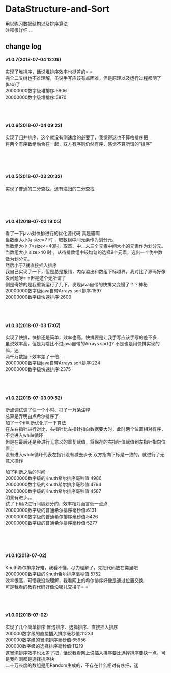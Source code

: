 # DataStructure-and-Sort
用以练习数据结构以及排序算法  
注释很详细...  

## change log  

#### v1.0.7(2018-07-04 12:09)  
实现了堆排序，话说堆排序效率也挺差的= =  
完全二叉树也不难理解，虽说手写应该有点困难，但是原理以及运行过程都明了(liao)了  
20000000数字级堆排序:5906  
20000000数字级堆排序:5870  
  <br>
  <br>
  <br>

#### v1.0.6(2018-07-04 09:22)  
实现了归并排序，这个就没有测速度的必要了，我觉得这也不算啥排序把  
将两个有序数组融合在一起，双方有序则仍然有序，感觉不算所谓的“排序”  

  <br>
  <br>
  <br>


#### v1.0.5(2018-07-03 20:32)  
实现了普通的二分查找，还有递归的二分查找  

  <br>
  <br>
  <br>

#### v1.0.4(2018-07-03 19:05) 
看了一下java对快排进行的优化源代码  真是骚啊  
当数组大小为 size=7 时 ，取数组中间元素作为划分元。  
当数组大小 7<size<=40时，取首、中、末三个元素中间大小的元素作为划分元。  
当数组大小 size>40 时 ，从待排数组中较均匀的选择9个元素，选出一个伪中数做为划分元。  
然后小于7就直接插入排序  
我自己实现了一下，但是总是报错，内存溢出和数组下标越界，我对比了源码好像没问题呀= =但是这个无所谓了  
倒是奇妙的是我重新运行了几下，发现java自带的快排又变慢了？？神秘  
20000000数字级java自带Arrays.sort排序:1597  
20000000数字级快速排序:2600  
  <br>
  <br>
  <br>
  
  
#### v1.0.3(2018-07-03 17:07) 
实现了快排，快排还是简单，效率也高，快排要是让我手写应该手写的差不多  
虽说效率高，但是为啥比不过java自带的Arrays.sort()? 不是也是用快排实现的嘛，迷  
两千万数据下效率差了十倍...  
20000000数字级java自带Arrays.sort排序:224  
20000000数字级快速排序:2375  
  <br>
  <br>
  <br>
  
  
#### v1.0.2(2018-07-03 09:52)  
断点调试调了快一个小时、打了一万条注释  
总算是弄明白点希尔排序了  
加了一个if判断优化了一下算法  
在左右指针进行对比，右指针比左指针指向数据要大时，此时两个位置相对有序，不会进入while循环  
但是在最后还是会进行无意义的重复赋值，将保存的右指针值赋值到左指针指向位置上  
没有进入while循环代表左指针没有减去步长  双方指向下标是一致的，就进行了无意义操作    
  
加了判断之后的时间:  
20000000数字级的Knuth希尔排序毫秒值:4986  
20000000数字级的Knuth希尔排序毫秒值:4794  
20000000数字级的Knuth希尔排序毫秒值:4587  
明显有进步。。  
试了下用/2进行间隔划分的，效率相对而言低一点点  
20000000数字级的普通希尔排序毫秒值:6131  
20000000数字级的普通希尔排序毫秒值:5426  
20000000数字级的普通希尔排序毫秒值:5277  
  
  <br>
  <br>
  <br>
  
#### v1.0.1(2018-07-02)  
Knuth希尔排序好难，我看不懂，尽力理解了，先把代码放在类里吧  
20000000数字级的Knuth希尔排序毫秒值:5752  
效率很高，可惜我没能理解，我看网上的希尔排序好像是通过位置交换  
可是我看的教程代码好像没哪儿交换了= =  
  <br>
  <br>
  <br>
  
#### v1.0.0(2018-07-02)
实现了几个简单排序:冒泡排序、选择排序、直接插入排序  
200000数字级的直接插入排序毫秒值:11233  
200000数字级的冒泡排序毫秒值:65956  
200000数字级的选择排序毫秒值:11219  
这冒泡排序效率也太差了把，话说我看网上说插入排序要比选择排序要快一点，可是我咋测都是选择排序快  
二十万长度的数组是用Random生成的，不存在什么相对有序把，迷  
  <br>
  <br>
  <br>

